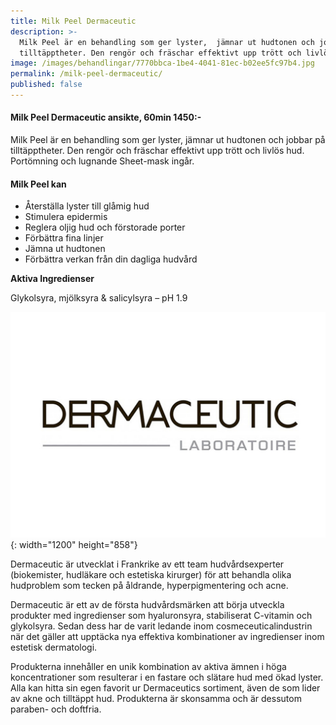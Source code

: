 ```yaml
---
title: Milk Peel Dermaceutic
description: >-
  Milk Peel är en behandling som ger lyster,  jämnar ut hudtonen och jobbar på
  tilltäpptheter. Den rengör och fräschar effektivt upp trött och livlös hud.
image: /images/behandlingar/7770bbca-1be4-4041-81ec-b02ee5fc97b4.jpg
permalink: /milk-peel-dermaceutic/
published: false
---
```

#### Milk Peel Dermaceutic ansikte, 60min 1450:-

Milk Peel är en behandling som ger lyster, jämnar ut hudtonen och jobbar på tilltäpptheter. Den rengör och fräschar effektivt upp trött och livlös hud. Portömning och lugnande Sheet-mask ingår.

#### Milk Peel kan

* Återställa lyster till glåmig hud
* Stimulera epidermis
* Reglera oljig hud och förstorade porter
* Förbättra fina linjer
* Jämna ut hudtonen
* Förbättra verkan från din dagliga hudvård

**Aktiva Ingredienser**

Glykolsyra, mjölksyra & salicylsyra – pH 1.9

![](/images/behandlingar/7770bbca-1be4-4041-81ec-b02ee5fc97b4.jpg){: width="1200" height="858"}

Dermaceutic är utvecklat i Frankrike av ett team hudvårdsexperter (biokemister, hudläkare och estetiska kirurger) för att behandla olika hudproblem som tecken på åldrande, hyperpigmentering och acne.

Dermaceutic är ett av de första hudvårdsmärken att börja utveckla produkter med ingredienser som hyaluronsyra, stabiliserat C-vitamin och glykolsyra. Sedan dess har de varit ledande inom cosmeceuticalindustrin när det gäller att upptäcka nya effektiva kombinationer av ingredienser inom estetisk dermatologi.

Produkterna innehåller en unik kombination av aktiva ämnen i höga koncentrationer som resulterar i en fastare och slätare hud med ökad lyster. Alla kan hitta sin egen favorit ur Dermaceutics sortiment, även de som lider av akne och tilltäppt hud. Produkterna är skonsamma och är dessutom paraben- och doftfria.